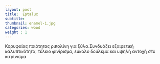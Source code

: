 ```yaml
---
layout: post
title:  Eptalux
subtitle: 
thumbnail: enamel-1.jpg 
categories: wood
weight : 1
---
```


Κορυφαίας ποιότητας ριπολίνη για ξύλα.Συνδυάζει εξαιρετική καλυπτικότητα, τέλειο φινίρισμα, εύκολο δούλεμα και υψηλή αντοχή στο κιτρίνισμα